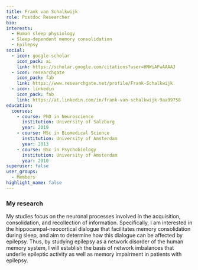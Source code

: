 ```yaml
---
title: Frank van Schalkwijk
role: Postdoc Researcher
bio:
interests:
  -	Human sleep physiology
  -	Sleep-dependent memory consolidation
  -	Epilepsy
social:
  - icon: google-scholar
    icon_pack: ai
    link: https://scholar.google.com/citations?user=HNWiAFwAAAAJ
  - icon: researchgate
    icon_pack: fab
    link: https://www.researchgate.net/profile/Frank-Schalkwijk
  - icon: linkedin
    icon_pack: fab
    link: https://at.linkedin.com/in/frank-van-schalkwijk-9aa99758
education:
  courses:
    - course: PhD in Neuroscience
      institution: University of Salzburg
      year: 2019
    - course: MSc in Biomedical Science
      institution: University of Amsterdam
      year: 2013
    - course: BSc in Psychobiology
      institution: University of Amsterdam
      year: 2010
superuser: false
user_groups:
  - Members
highlight_name: false
---
```

### My research

My studies focus on the neuronal processes involved in the acquisition, consolidation, and recollection of information. Specifically, I am interested in the hippocampal-neocortical dialogue that facilitates memory consolidation during sleep, and aim to determine how this dialogue can be affected by epilepsy. Thus, by studying epilepsy as a network disorder of the human memory system, I will establish the basis of network imbalances that underlie epileptic activity as well as memory impairment in patients with epilepsy.
